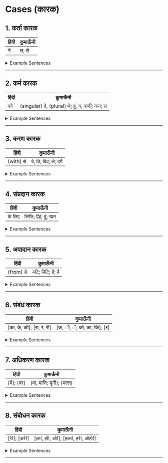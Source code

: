 # Cases (कारक)

## 1. कर्ता कारक
हिंदी | कुमाऊँनी 
--- | --- 
ने | ल; ले

<details><summary>Example Sentences</summary>
<p>

हिंदी | कुमाऊँनी | | कुमाऊँनी 
--- | --- | --- | --- 
मैंने खाया था। | मील खैल। | | मीले खैल।
</p>
</details>

---

## 2. कर्म कारक
हिंदी | कुमाऊँनी 
--- | --- 
को | (singular) हे, (plural) थे; हूं, ग, कणी; कन; स

<details><summary>Example Sentences</summary>
<p>

हिंदी | कुमाऊँनी | | कुमाऊँनी 
--- | --- | --- | --- 
मुझे लग रहा है। | मीहे लागन्हे। | | मीहूं लागन्हे।
. | मीग लागन्हे। | | मी कन लागन्हे।
हमको लग रहा है। | हैमिथे लागन्हे। | | हैमि कणी लागन्हे। 
</p>
</details>

---

## 3. करण कारक
हिंदी | कुमाऊँनी 
--- | --- 
(with) से | बे, बि; बिद; ले; दगै

<details><summary>Example Sentences</summary>
<p>

हिंदी | कुमाऊँनी | | कुमाऊँनी 
--- | --- | --- | --- 
चाकू से काट लिया है। | चाकू बे काटिहाली। | | चाकू बि काटिहाली।
. | चाकू ले काटिहाली। | | चाकू दगै काटिहाली।
</p>
</details>

---

## 4. संप्रदान कारक
हिंदी | कुमाऊँनी 
--- | --- 
के लिए | लिजि; ल्हिं; हूं; खन 

<details><summary>Example Sentences</summary>
<p>

हिंदी | कुमाऊँनी | | कुमाऊँनी 
--- | --- | --- | --- 
उनके लिए लेना है। | उनर लिजि लिन छ। | | उनर ल्हिं लिन छ।
. | उनर हूं लिन छ। | | उनर खन लिन छ।
</p>
</details>

---

## 5. अपादान कारक
हिंदी | कुमाऊँनी 
--- | --- 
(from) से | बटि; बिटि; है; बै

<details><summary>Example Sentences</summary>
<p>

हिंदी | कुमाऊँनी | | कुमाऊँनी 
--- | --- | --- | --- 
मैं कोटद्वार से आ रहा हूँ। | मी कोटद्वार बटि औन्हु। | | मी कोटद्वार बिटि औन्हु।
. | मी कोटद्वार है औन्हु। | | मी कोटद्वार बै औन्हु।
</p>
</details>

---

## 6. संबंध कारक
हिंदी | कुमाऊँनी 
--- | --- 
[का, के, की]; [रा, रे, री] | [क;  ौ,  ै; को, का, कि]; [र]

<details><summary>Example Sentences</summary>
<p>

हिंदी | कुमाऊँनी | | कुमाऊँनी 
--- | --- | --- | --- 
गिरीश का घर। | गिरीशक घर। | | गिरिशौ घर।
. | गिरीशै घर। | | गिरीश को घर।
</p>
</details>

---

## 7. अधिकरण कारक
हिंदी | कुमाऊँनी 
--- | --- 
[में]; [पर] | [मा, माणि; यूनी]; [मल्ल]

<details><summary>Example Sentences</summary>
<p>

हिंदी | कुमाऊँनी | | कुमाऊँनी 
--- | --- | --- | --- 
हरी घर में है। | हरी घर मा छ। | | हरी घर माणि छ।
पुस्तक मेज पर है। | पोथी मेज मल्ल छ। | | .
</p>
</details>

---

## 8. संबोधन कारक
हिंदी | कुमाऊँनी 
--- | --- 
[रे!]; [अरे!] | [ला!, हो!, ओ!]; [हला!, हरे!, ओहो!]

<details><summary>Example Sentences</summary>
<p>

हिंदी | कुमाऊँनी | | कुमाऊँनी 
--- | --- | --- | --- 
चंदू गया था रे! | चंदू गे छि ला! | | चंदू गे छि हो!
अरे! वहां मत जाना। | हला! वाँ झन जाए। | | हरे! वाँ झन जाए।
</p>
</details>

---